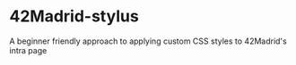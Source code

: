 # 42Madrid-stylus
A beginner friendly approach to applying custom CSS styles to 42Madrid's intra page
